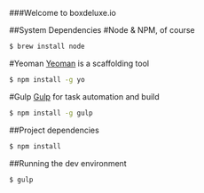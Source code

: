 ###Welcome to boxdeluxe.io

##System Dependencies
#Node & NPM, of course
```bash
$ brew install node
```
#Yeoman
[Yeoman](http://yeoman.io/) is a scaffolding tool
```bash
$ npm install -g yo
```
#Gulp
[Gulp](http://gulpjs.com/) for task automation and build
```bash
$ npm install -g gulp
```

##Project dependencies
```bash
$ npm install
```

##Running the dev environment
```bash
$ gulp
```